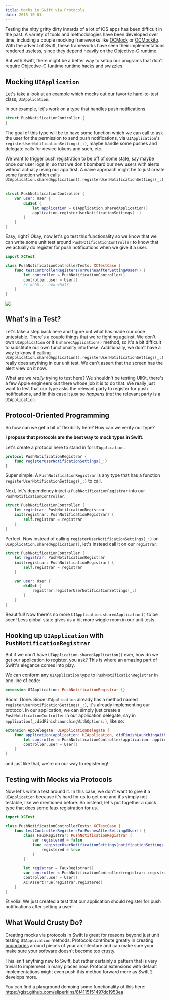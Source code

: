 ```yaml
---
title: Mocks in Swift via Protocols
date: 2015-10-01
---
```


Testing the nitty gritty dirty innards of a lot of iOS apps has been difficult in the past. A
variety of tools and methodologies have been developed over time, including a couple mocking
frameworks like [OCMock](http://ocmock.org/) or [OCMockito](https://github.com/jonreid/OCMockito).
With the advent of Swift, these frameworks have seen their implementations rendered useless, since
they depend heavily on the Objective-C runtime.

But with Swift, there might be a better way to setup our programs that don't require Objective-C
~~funtime~~ runtime hacks and swizzles.

## Mocking `UIApplication`

Let's take a look at an example which mocks out our favorite hard-to-test class, `UIApplication`.

In our example, let's work on a type that handles push notifications.

```swift
struct PushNotificationController {
}
```

The goal of this type will be to have some function which we can call to ask the user for the
permission to send push notifications, via `UIApplication`'s `registerUserNotificationSettings(_:)`,
maybe handle some pushes and delegate calls for device tokens and such, etc.

We want to trigger push registration to be off of some state, say maybe once our user logs in, so
that we don't bombard our new users with alerts without actually using our app first. A naïve
approach might be to just create some function which calls
`UIApplication.sharedApplication().registerUserNotificationSettings(_:)`.

```swift
struct PushNotificationController {
    var user: User {
        didSet {
            let application = UIApplication.sharedApplication()
            application.registerUserNotificationSettings(_:)
        }
    }
}
```

Easy, right? Okay, now let's go test this functionality so we know that we can write some unit test
around `PushNotificationController` to know that we actually do register for push notifications when
we give it a user.

```swift
import XCTest

class PushNotificationControllerTests: XCTestCase {
    func testControllerRegistersForPushesAfterSettingAUser() {
        let controller = PushNotificationController()
        controller.user = User()
        // uhhh... now what?
    }
}
```

![](http://i.imgur.com/yS9zFJK.gif)

## What's in a Test?

Let's take a step back here and figure out what has made our code untestable. There's a couple
things that we're fighting against. We don't own `UIApplication` or it's `sharedApplication()`
method, so it's a bit difficult to substitute our own functionality into these. Additionally, we
don't have a way to know if calling
`UIApplication.sharedApplication().registerUserNotificationSettings(_:)` really does anything in our
unit test. We can't assert that the screen has the alert view on it now.

What are we _really_ trying to test here? We shouldn't be testing UIKit, there's a few Apple
engineers out there whose job it is to do that. We really just want to test that our type asks the
relevant party to register for push notifications, and in this case it _just so happens that_ the
relevant party is a `UIApplication`.

## Protocol-Oriented Programming

So how can we get a bit of flexibility here? How can we verify our type?

**I propose that protocols are the best way to mock types in Swift.**

Let's create a protocol here to stand in for `UIApplication`.

```swift
protocol PushNotificationRegistrar {
    func registerUserNotificationSettings(_:)
}
```

Super simple. A `PushNotificationRegistrar` is any type that has a function
`registerUserNotificationSettings(_:)` to call.

Next, let's dependency inject a `PushNotificationRegistrar` into our `PushNotificationController`.

```swift
struct PushNotificationController {
    let registrar: PushNotificationRegistrar
    init(registrar: PushNotificationRegistrar) {
        self.registrar = registrar
    }
}
```

Perfect. Now instead of calling `registerUserNotificationSettings(_:)` on
`UIApplication.sharedApplication()`, let's instead call it on our `registrar`.

```swift
struct PushNotificationController {
    let registrar: PushNotificationRegistrar
    init(registrar: PushNotificationRegistrar) {
        self.registrar = registrar
    }

    var user: User {
        didSet {
            registrar.registerUserNotificationSettings(_:)
        }
    }
}
```

Beautiful! Now there's no more `UIApplication.sharedApplication()` to be seen! Less global state
gives us a bit more wiggle room in our unit tests.

## Hooking up `UIApplication` with `PushNotificationRegistrar`

But if we don't have `UIApplication.sharedApplication()` ever, how do we get our application to
register, you ask? This is where an amazing part of Swift's elegance comes into play.

We can conform any `UIApplication` type to `PushNotificationRegistrar` in one line of code:

```swift
extension UIApplication: PushNotificationRegistrar {}
```

Boom. Done. Since `UIApplication` already has a method named `registerUserNotificationSettings(_:)`,
it's already implementing our protocol. In our application, we can simply just create a
`PushNotificationController` in our application delegate, say in
`application(_:didFinishLaunchingWithOptions:)`, like so:

```swift
extension AppDelegate: UIApplicationDelegate {
    func application(application: UIApplication, didFinishLaunchingWithOptions launchOptions: [NSObject : AnyObject]?) -> Bool {
        let controller = PushNotificationController(application: application)
        controller.user = User()
    }
}
```

and just like that, we're on our way to registering!

## Testing with Mocks via Protocols

Now let's write a test around it. In this case, we don't want to give it a `UIApplication` because
it's hard for us to get one and it's simply not testable, like we mentioned before. So instead,
let's put together a quick type that does some faux registration for us.

```swift
import XCTest

class PushNotificationControllerTests: XCTestCase {
    func testControllerRegistersForPushesAfterSettingAUser() {
        class FauxRegistrar: PushNotificationRegistrar {
            var registered = false
            func registerUserNotificationSettings(notificationSettings: UIUserNotificationSettings) {
                registered = true
            }
        }

        let registrar = FauxRegistrar()
        var controller = PushNotificationController(registrar: registrar)
        controller.user = User()
        XCTAssertTrue(registrar.registered)
    }
}
```

Et volia! We just created a test that our application should register for push notifications after
setting a user!

## What Would Crusty Do?

Creating mocks via protocols in Swift is great for reasons beyond just unit testing `UIApplication`
methods. Protocols contribute greatly in creating
[boundaries](https://www.destroyallsoftware.com/talks/boundaries) around pieces of your architecture
and can make sure your make sure your software doesn't become too
[crusty](https://developer.apple.com/videos/wwdc/2015/?id=408).

This isn't anything new to Swift, but rather certainly a pattern that is very trivial to implement
in many places now. Protocol extensions with default implementations might even push this method
forward more as Swift 2 develops more.

You can find a playground demoing some functionality of this here:
https://gist.github.com/eliperkins/8f4115151497dc1953ea
